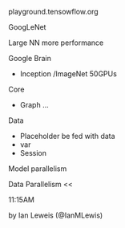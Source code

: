 playground.tensowflow.org

GoogLeNet


Large NN more performance

Google Brain
  - Inception /ImageNet 50GPUs


Core
  - Graph
  ...

Data
  - Placeholder be fed with data
  - var
  - Session


Model parallelism

Data Parallelism <<

11:15AM

by Ian Leweis (@IanMLewis)
